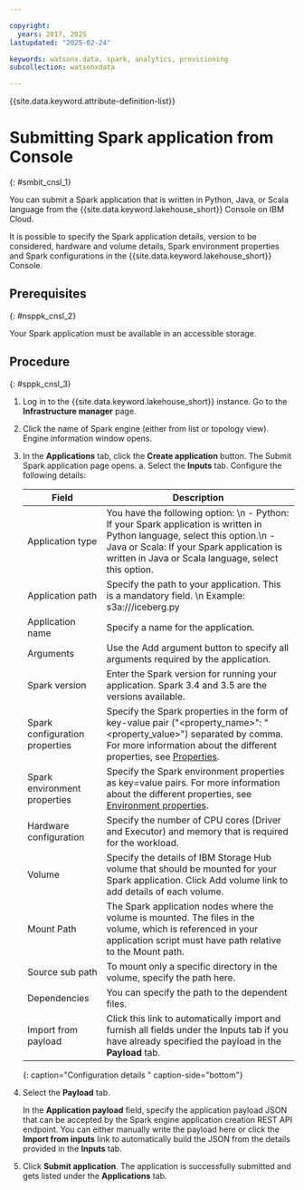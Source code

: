 ```yaml
---

copyright:
  years: 2017, 2025
lastupdated: "2025-02-24"

keywords: watsonx.data, spark, analytics, provisioning
subcollection: watsonxdata

---
```


{{site.data.keyword.attribute-definition-list}}

# Submitting Spark application from Console
{: #smbit_cnsl_1}

You can submit a Spark application that is written in Python, Java, or Scala language from the {{site.data.keyword.lakehouse_short}} Console on IBM Cloud.

It is possible to specify the Spark application details, version to be considered, hardware and volume details, Spark environment properties and Spark configurations in the {{site.data.keyword.lakehouse_short}} Console.



## Prerequisites
{: #nsppk_cnsl_2}


Your Spark application must be available in an accessible storage.


## Procedure
{: #sppk_cnsl_3}

1. Log in to the {{site.data.keyword.lakehouse_short}} instance. Go to the **Infrastructure manager** page.
2. Click the name of Spark engine (either from list or topology view). Engine information window opens.
3. In the **Applications** tab, click the **Create application** button. The Submit Spark application page opens.
   a. Select the **Inputs** tab. Configure the following details:

      | Field | Description |
      | --- | --- |
      | Application type | You have the following option: \n - Python: If your Spark application is written in Python language, select this option.\n  - Java or Scala: If your Spark application is written in Java or Scala language, select this option. |
      | Application path | Specify the path to your application. This is a mandatory field. \n Example: s3a://<application-bucket-name>/iceberg.py |
      | Application name | Specify a name for the application. |
      | Arguments | Use the Add argument button to specify all arguments required by the application. |
      | Spark version | Enter the Spark version for running your application. Spark 3.4 and 3.5 are the versions available. |
      | Spark configuration properties | Specify the Spark properties in the form of key-value pair ("<property_name>": "<property_value>") separated by comma. For more information about the different properties, see [Properties](https://spark.apache.org/docs/latest/configuration.html#available-properties). |
      | Spark environment properties | Specify the Spark environment properties as key=value pairs. For more information about the different properties, see [Environment properties](https://spark.apache.org/docs/latest/configuration.html#runtime-environment). |
      | Hardware configuration | Specify the number of CPU cores (Driver and Executor) and memory that is required for the workload. |
      | Volume | Specify the details of IBM Storage Hub volume that should be mounted for your Spark application. Click Add volume link to add details of each volume. |
      | Mount Path | The Spark application nodes where the volume is mounted. The files in the volume, which is referenced in your application script must have path relative to the Mount path. |
      | Source sub path | To mount only a specific directory in the volume, specify the path here. |
      | Dependencies | You can specify the path to the dependent files. |
      | Import from payload | Click this link to automatically import and furnish all fields under the Inputs tab if you have already specified the payload in the **Payload** tab. |
      {: caption="Configuration details " caption-side="bottom"}

4. Select the **Payload** tab.

      In the **Application payload** field, specify the application payload JSON that can be accepted by the Spark engine application creation REST API endpoint. You can either manually write the payload here or click the **Import from inputs** link to automatically build the JSON from the details provided in the **Inputs** tab.

4. Click **Submit application**. The application is successfully submitted and gets listed under the **Applications** tab.
